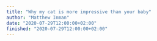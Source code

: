 ```yaml
---
title: "Why my cat is more impressive than your baby"
author: "Matthew Inman"
date: "2020-07-29T12:00:00+02:00"
finished: "2020-07-29T12:00:00+02:00"
---
```

